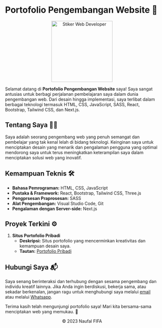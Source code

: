 # Portofolio Pengembangan Website 🚀

<div align="center">
  <img src="https://github.com/fifovalle/BELAJAR-WEB-DEVELOPER/assets/90078068/f75c010d-e605-4e55-896d-e6fa2bced68c" alt="Stiker Web Developer" width="200">
</div>

Selamat datang di **Portofolio Pengembangan Website** saya! Saya sangat antusias untuk berbagi perjalanan pembelajaran saya dalam dunia pengembangan web. Dari desain hingga implementasi, saya terlibat dalam berbagai teknologi termasuk HTML, CSS, JavaScript, SASS, React, Bootstrap, Tailwind CSS, dan Next.js.

## Tentang Saya 👨‍💻

Saya adalah seorang pengembang web yang penuh semangat dan pembelajar yang tak kenal lelah di bidang teknologi. Keinginan saya untuk menciptakan desain yang menarik dan pengalaman pengguna yang optimal mendorong saya untuk terus meningkatkan keterampilan saya dalam menciptakan solusi web yang inovatif.

## Kemampuan Teknis 🛠️

- **Bahasa Pemrograman:** HTML, CSS, JavaScript
- **Pustaka & Framework:** React, Bootstrap, Tailwind CSS, Three.js
- **Pengprsesan Praprosesan:** SASS
- **Alat Pengembangan:** Visual Studio Code, Git
- **Pengalaman dengan Server-side:** Next.js

## Proyek Terkini ⚙️

1. **Situs Portofolio Pribadi**
   - **Deskripsi:** Situs portofolio yang mencerminkan kreativitas dan kemampuan desain saya.
   - **Tautan:** [Portofolio Pribadi](https://fifovalle.github.io/)

## Hubungi Saya 📬

Saya senang berinteraksi dan terhubung dengan sesama pengembang dan individu kreatif lainnya. Jika Anda ingin berdiskusi, bekerja sama, atau sekadar berkenalan, jangan ragu untuk menghubungi saya melalui [email](mailto:fifanaufal10@gmail.com) atau melalui [Whatsapp](https://wa.me/+6281223652490).

Terima kasih telah mengunjungi portofolio saya! Mari kita bersama-sama menciptakan web yang memukau. 🌟

<div align="center">
  &copy; 2023 Naufal FIFA
</div>
